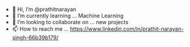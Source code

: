 - 👋 Hi, I’m @prathitnarayan
- 🌱 I’m currently learning ... Machine Learning
- 💞️ I’m looking to collaborate on ... new projects
- 📫 How to reach me ... https://www.linkedin.com/in/prathit-narayan-singh-66b39b179/

<!---
prathitnarayan/prathitnarayan is a ✨ special ✨ repository because its `README.md` (this file) appears on your GitHub profile.
You can click the Preview link to take a look at your changes.
--->
